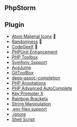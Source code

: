 ## PhpStorm

## Plugin
- [Atom Material Icons](https://plugins.jetbrains.com/plugin/10044-atom-material-icons) :construction:
- [Randomness](https://plugins.jetbrains.com/plugin/9836-randomness) :construction:
- [CodeGeeX](https://plugins.jetbrains.com/plugin/20587-codegeex) :construction:
- [PHPUnit Enhancement](https://plugins.jetbrains.com/plugin/9674-phpunit-enhancement)
- [PHP Toolbox](https://plugins.jetbrains.com/plugin/8133-php-toolbox)
- [Symfony Support](https://plugins.jetbrains.com/plugin/7219-symfony-support)
- [AceJump](https://plugins.jetbrains.com/plugin/7086-acejump)
- [GitToolBox](https://plugins.jetbrains.com/plugin/7499-gittoolbox)
- [deep-assoc-completion](https://plugins.jetbrains.com/plugin/9927-deep-assoc-completion)
- [PHP Annotations](https://plugins.jetbrains.com/plugin/7320-php-annotations)
- [PHP Advanced AutoComplete](https://plugins.jetbrains.com/plugin/7276-php-advanced-autocomplete)
- [Key Promoter X](https://plugins.jetbrains.com/plugin/9792-key-promoter-x)
- [Rainbow Brackets](https://plugins.jetbrains.com/plugin/10080-rainbow-brackets)
- [String Manipulation](https://plugins.jetbrains.com/plugin/2162-string-manipulation)
- [.env files support](https://plugins.jetbrains.com/plugin/9525--env-files-support)
- [.ignore](https://plugins.jetbrains.com/plugin/7495--ignore)
- [Shell Script](https://plugins.jetbrains.com/plugin/13122-shell-script)  
